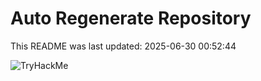 # Auto Regenerate Repository

This README was last updated: 2025-06-30 00:52:44

 ![TryHackMe](https://tryhackme.com/badge/533634)